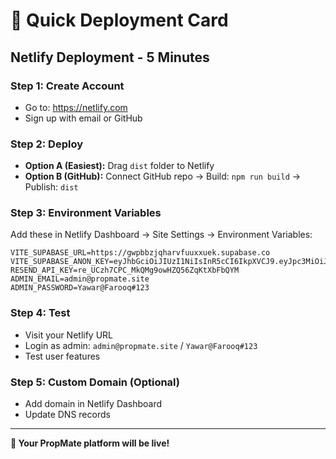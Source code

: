 # 🚀 Quick Deployment Card

## **Netlify Deployment - 5 Minutes**

### **Step 1: Create Account**
- Go to: https://netlify.com
- Sign up with email or GitHub

### **Step 2: Deploy**
- **Option A (Easiest):** Drag `dist` folder to Netlify
- **Option B (GitHub):** Connect GitHub repo → Build: `npm run build` → Publish: `dist`

### **Step 3: Environment Variables**
Add these in Netlify Dashboard → Site Settings → Environment Variables:

```
VITE_SUPABASE_URL=https://gwpbbzjqharvfuuxxuek.supabase.co
VITE_SUPABASE_ANON_KEY=eyJhbGciOiJIUzI1NiIsInR5cCI6IkpXVCJ9.eyJpc3MiOiJzdXBhYmFzZSIsInJlZiI6Imd3cGJiempxaGFydmZ1dXh4dWVrIiwicm9sZSI6ImFub24iLCJpYXQiOjE3NTM2MTUzMDcsImV4cCI6MjA2OTE5MTMwN30.LSxPfuzvXOhY_leqIGm7DG7Frw1FLu_acqK6dRQ1g_k
RESEND_API_KEY=re_UCzh7CPC_MkQMg9owHZQ56ZqKtXbFbQYM
ADMIN_EMAIL=admin@propmate.site
ADMIN_PASSWORD=Yawar@Farooq#123
```

### **Step 4: Test**
- Visit your Netlify URL
- Login as admin: `admin@propmate.site` / `Yawar@Farooq#123`
- Test user features

### **Step 5: Custom Domain (Optional)**
- Add domain in Netlify Dashboard
- Update DNS records

---

**🎉 Your PropMate platform will be live!** 